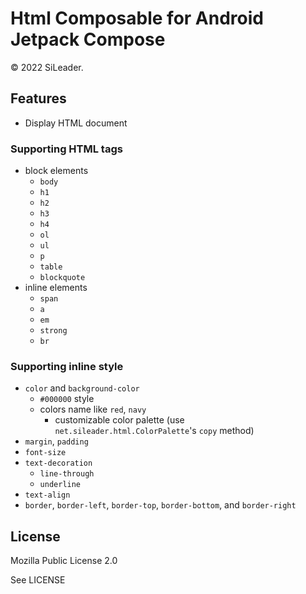 # Html Composable for Android Jetpack Compose

&copy; 2022 SiLeader.

## Features

+ Display HTML document

### Supporting HTML tags

+ block elements
    + `body`
    + `h1`
    + `h2`
    + `h3`
    + `h4`
    + `ol`
    + `ul`
    + `p`
    + `table`
    + `blockquote`
+ inline elements
    + `span`
    + `a`
    + `em`
    + `strong`
    + `br`

### Supporting inline style

+ `color` and `background-color`
    + `#000000` style
    + colors name like `red`, `navy`
        + customizable color palette (use `net.sileader.html.ColorPalette`'s `copy` method)
+ `margin`, `padding`
+ `font-size`
+ `text-decoration`
    + `line-through`
    + `underline`
+ `text-align`
+ `border`, `border-left`, `border-top`, `border-bottom`, and `border-right`

## License

Mozilla Public License 2.0

See LICENSE
